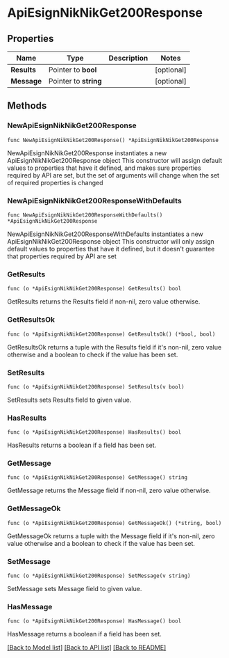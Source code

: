 # ApiEsignNikNikGet200Response

## Properties

Name | Type | Description | Notes
------------ | ------------- | ------------- | -------------
**Results** | Pointer to **bool** |  | [optional] 
**Message** | Pointer to **string** |  | [optional] 

## Methods

### NewApiEsignNikNikGet200Response

`func NewApiEsignNikNikGet200Response() *ApiEsignNikNikGet200Response`

NewApiEsignNikNikGet200Response instantiates a new ApiEsignNikNikGet200Response object
This constructor will assign default values to properties that have it defined,
and makes sure properties required by API are set, but the set of arguments
will change when the set of required properties is changed

### NewApiEsignNikNikGet200ResponseWithDefaults

`func NewApiEsignNikNikGet200ResponseWithDefaults() *ApiEsignNikNikGet200Response`

NewApiEsignNikNikGet200ResponseWithDefaults instantiates a new ApiEsignNikNikGet200Response object
This constructor will only assign default values to properties that have it defined,
but it doesn't guarantee that properties required by API are set

### GetResults

`func (o *ApiEsignNikNikGet200Response) GetResults() bool`

GetResults returns the Results field if non-nil, zero value otherwise.

### GetResultsOk

`func (o *ApiEsignNikNikGet200Response) GetResultsOk() (*bool, bool)`

GetResultsOk returns a tuple with the Results field if it's non-nil, zero value otherwise
and a boolean to check if the value has been set.

### SetResults

`func (o *ApiEsignNikNikGet200Response) SetResults(v bool)`

SetResults sets Results field to given value.

### HasResults

`func (o *ApiEsignNikNikGet200Response) HasResults() bool`

HasResults returns a boolean if a field has been set.

### GetMessage

`func (o *ApiEsignNikNikGet200Response) GetMessage() string`

GetMessage returns the Message field if non-nil, zero value otherwise.

### GetMessageOk

`func (o *ApiEsignNikNikGet200Response) GetMessageOk() (*string, bool)`

GetMessageOk returns a tuple with the Message field if it's non-nil, zero value otherwise
and a boolean to check if the value has been set.

### SetMessage

`func (o *ApiEsignNikNikGet200Response) SetMessage(v string)`

SetMessage sets Message field to given value.

### HasMessage

`func (o *ApiEsignNikNikGet200Response) HasMessage() bool`

HasMessage returns a boolean if a field has been set.


[[Back to Model list]](../README.md#documentation-for-models) [[Back to API list]](../README.md#documentation-for-api-endpoints) [[Back to README]](../README.md)


